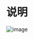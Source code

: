 # 说明

![image](https://github.com/xiays146/cplusplus-101-programming-guidelines/assets/48829659/0d7fc011-7d60-41eb-9805-d2ae4fcad80e)

